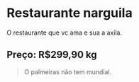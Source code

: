 # Restaurante narguila

O restaurante que vc ama e sua a axila.

## Preço: R$299,90 kg

>O palmeiras não tem mundial.
